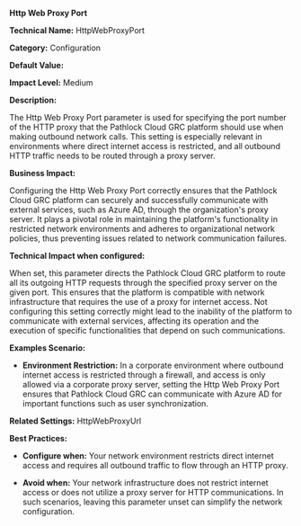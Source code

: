 **Http Web Proxy Port**

**Technical Name:** HttpWebProxyPort

**Category:** Configuration

**Default Value:** 

**Impact Level:** Medium

**Description:**

The Http Web Proxy Port parameter is used for specifying the port number of the HTTP proxy that the Pathlock Cloud GRC platform should use when making outbound network calls. This setting is especially relevant in environments where direct internet access is restricted, and all outbound HTTP traffic needs to be routed through a proxy server.

**Business Impact:**

Configuring the Http Web Proxy Port correctly ensures that the Pathlock Cloud GRC platform can securely and successfully communicate with external services, such as Azure AD, through the organization's proxy server. It plays a pivotal role in maintaining the platform's functionality in restricted network environments and adheres to organizational network policies, thus preventing issues related to network communication failures.

**Technical Impact when configured:**

When set, this parameter directs the Pathlock Cloud GRC platform to route all its outgoing HTTP requests through the specified proxy server on the given port. This ensures that the platform is compatible with network infrastructure that requires the use of a proxy for internet access. Not configuring this setting correctly might lead to the inability of the platform to communicate with external services, affecting its operation and the execution of specific functionalities that depend on such communications.

**Examples Scenario:**

- **Environment Restriction:** In a corporate environment where outbound internet access is restricted through a firewall, and access is only allowed via a corporate proxy server, setting the Http Web Proxy Port ensures that Pathlock Cloud GRC can communicate with Azure AD for important functions such as user synchronization.

**Related Settings:** HttpWebProxyUrl

**Best Practices:** 

- **Configure when:** Your network environment restricts direct internet access and requires all outbound traffic to flow through an HTTP proxy.
  
- **Avoid when:** Your network infrastructure does not restrict internet access or does not utilize a proxy server for HTTP communications. In such scenarios, leaving this parameter unset can simplify the network configuration.